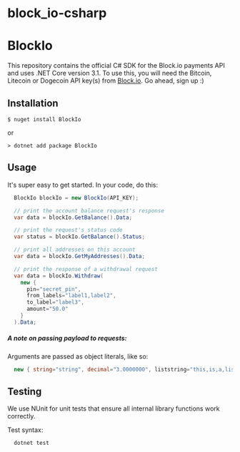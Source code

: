 # block_io-csharp
# BlockIo

This repository contains the official C# SDK for the Block.io payments API
and uses .NET Core version 3.1. To use this, you will need the Bitcoin,
Litecoin or Dogecoin API key(s)
from <a href="https://block.io" target="_blank">Block.io</a>.
Go ahead, sign up :)

## Installation

    $ nuget install BlockIo

or

    > dotnet add package BlockIo  


## Usage

It's super easy to get started. In your code, do this:

```csharp
  BlockIo blockIo = new BlockIo(API_KEY);

  // print the account balance request's response
  var data = blockIo.GetBalance().Data;

  // print the request's status code
  var status = blockIo.GetBalance().Status;

  // print all addresses on this account
  var data = blockIo.GetMyAddresses().Data;

  // print the response of a withdrawal request
  var data = blockIo.Withdraw(
    new {
      pin="secret_pin",
      from_labels="label1,label2",
      to_label="label3",
      amount="50.0"
    }
  ).Data;   
```

##### A note on passing payload to requests:

Arguments are passed as object literals, like so:

```csharp
  new { string="string", decimal="3.0000000", liststring="this,is,a,list"}
```

## Testing

We use NUnit for unit tests that ensure all internal library functions work
correctly.

Test syntax:

```bash
  dotnet test
```
